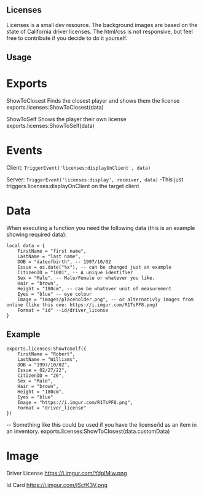 ## Licenses
Licenses is a small dev resource. The background images are based on the state of California driver licenses.
The html/css is not responsive, but feel free to contribute if you decide to do it yourself.

## Usage
# Exports
ShowToClosest
Finds the closest player and shows them the license
exports.licenses:ShowToClosest(data)

ShowToSelf
Shows the player their own license
exports.licenses:ShowToSelf(data)

# Events
Client:
```TriggerEvent('licenses:displayOnClient', data)```

Server:
```TriggerEvent('licenses:display', receiver, data)```
-This just triggers licenses:displayOnClient on the target client

# Data
When executing a function you need the following data (this is an example showing required data):
```
local data = {
    FirstName = "first name",
    LastName = "last name",
    DOB = "dateofbirth", -- 1997/10/02
    Issue = os.date("%x"), -- can be changed just an example
    CitizenID = "1001", -- A unique identifier
    Sex = "Male", -- Male/Female or whatever you like.
    Hair = "brown",
    Height = "180cm", -- can be whatever unit of measurement
    Eyes = "blue" -- eye colour
    Image = "images/placeholder.png", -- or alternativly images from online (like this one: https://i.imgur.com/R1TsPF8.png)
    Format = "id" --id/driver_license
}
```

## Example
```
exports.licenses:ShowToSelf({
    FirstName = "Robert",
    LastName = "Williams",
    DOB = "1997/10/02",
    Issue = 02/27/22",
    CitizenID = "26",
    Sex = "Male",
    Hair = "brown",
    Height = "180cm",
    Eyes = "blue"
    Image = "https://i.imgur.com/R1TsPF8.png",
    Format = "driver_license"
})
```

-- Something like this could be used if you have the license/id as an item in an inventory.
exports.licenses:ShowToClosest(data.customData)

# Image
Driver License
https://i.imgur.com/YdplMiw.png

Id Card
https://i.imgur.com/lScfK3V.png

